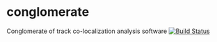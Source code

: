 # conglomerate
Conglomerate of track co-localization analysis software 
[![Build Status](https://travis-ci.com/hyperbrowser/conglomerate.svg?token=5a8kk8Y7nJfxpqK6spqj&branch=master)](https://travis-ci.com/hyperbrowser/conglomerate)